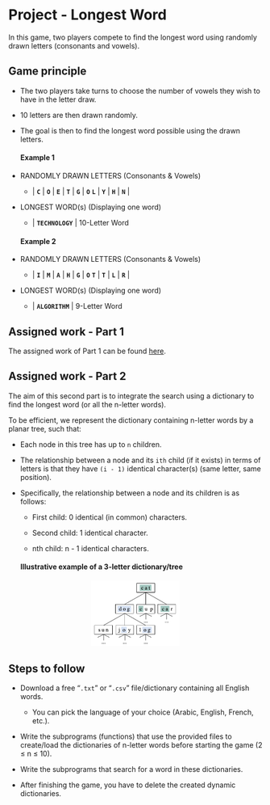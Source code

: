 # Project - Longest Word

In this game, two players compete to find the longest word using randomly drawn letters (consonants and vowels).

## Game principle 

- The two players take turns to choose the number of vowels they wish to have in the letter draw.

- 10 letters are then drawn randomly.

- The goal is then to find the longest word possible using the drawn letters.
  

  #### Example 1

- RANDOMLY DRAWN LETTERS (Consonants & Vowels)

  - | **```C```** | **```O```** | **```E```** | **```T```** | **```G```** | **```O```** **```L```** | **```Y```** | **```H```** | **```N```** |

- LONGEST WORD(s) (Displaying one word)

  - | **```TECHNOLOGY```** | 10-Letter Word

  #### Example 2

- RANDOMLY DRAWN LETTERS (Consonants & Vowels)

  - | **```I```** | **```M```** | **```A```** | **```H```** | **```G```** | **```O```** **```T```** | **```T```** | **```L```** | **```R```** |

- LONGEST WORD(s) (Displaying one word)

  - | **```ALGORITHM```** | 9-Letter Word

## Assigned work - Part 1

The assigned work of Part 1 can be found [here](../part_1/README.md).


## Assigned work - Part 2

The aim of this second part is to integrate the search using a dictionary to find the longest word (or all the n-letter words).

To be efficient, we represent the dictionary containing n-letter words by a planar tree, such that:

- Each node in this tree has up to ```n``` children.
  
- The relationship between a node and its ```ith``` child (if it exists) in terms of letters is that they have ```(i - 1)``` identical character(s) (same letter, same position).

- Specifically, the relationship between a node and its children is as follows:

    - First child: 0 identical (in common) characters.
  
    - Second child: 1 identical character.

    - nth child: n - 1 identical characters.

  #### Illustrative example of a 3-letter dictionary/tree

<div style="text-align:center">
  <img src="./illustrative_example.png" alt="" width="35%">
</div>


## Steps to follow

- Download a free “```.txt```” or “```.csv```” file/dictionary containing all English words.
  
    - You can pick the language of your choice (Arabic, English, French, etc.).
  
- Write the subprograms (functions) that use the provided files to create/load the dictionaries of n-letter words before starting the game (2 ≤ n ≤ 10).
  
- Write the subprograms that search for a word in these dictionaries.

- After finishing the game, you have to delete the created dynamic dictionaries.

